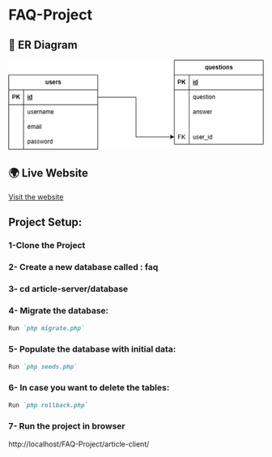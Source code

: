 # FAQ-Project
## 📌 ER Diagram
![ER Diagram](article-client/assets/FAQ-Project%20ER.drawio.png)

## 🌍 Live Website
[Visit the website](https://alakoumahmad.zapto.org/FAQ-Project/article-client/)

## Project Setup:
### 1-Clone the Project
### 2- Create a new database called : faq
### 3- cd article-server/database
### 4- Migrate the database:
```md
Run `php migrate.php`
```
### 5- Populate the database with initial data:
```md
Run `php seeds.php`
```
### 6- In case you want to delete the tables:
```md
Run `php rollback.php`
```
### 7- Run the project in browser
http://localhost/FAQ-Project/article-client/

